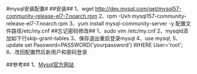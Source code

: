 #mysql安装配置#
##安装##
			1、wget http://dev.mysql.com/get/mysql57-community-release-el7-7.noarch.rpm
			2、rpm -Uvh mysql157-community-release-el7-7.noarch.rpm
			3、yum install mysql-community-server -y
配置文件路径/etc/my.cnf
##忘记密码修改##
			1、sudo vim /etc/my.cnf
			2、mysqld添加如下行skip-grant-tables
			3、保存退出重启登录mysql
			4、use mysql;
			5、update set Password=PASSWORD('yourpassword') WHERE User='root';
			6、改回配置然后新用户和密码登录

##参考##
1、[Mysql官方网站](http://dev.mysql.com/doc/mysql-yum-repo-quick-guide/en/)


